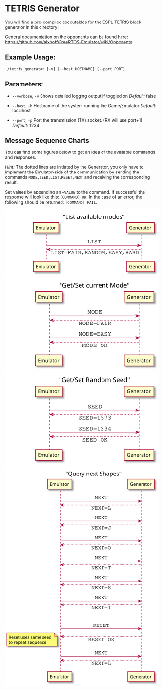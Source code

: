 # TETRIS Generator

You will find a pre-compiled executables for the ESPL TETRIS block generator in this directory:

General documentation on the opponents can be found here: https://github.com/alxhoff/FreeRTOS-Emulator/wiki/Opponents

## Example Usage:

```
./tetris_generator [-v] [--host HOSTNAME] [--port PORT]
```

## Parameters:

- `--verbose`, `-v`
Shows detailed logging output if toggled on
*Default:* false

- `--host`, `-h`
Hostname of the system running the Game/Emulator
*Default:* localhost

- `--port`, `-p`
Port the transmission (TX) socket. (RX will use port+1)
*Default:* 1234

## Message Sequence Charts

You can find some figures below to get an idea of the available commands and responses.

*Hint:* The dotted lines are initiated by the Generator, you only have to implement the Emulator-side of the communication by sending the commands `MODE,SEED,LIST,RESET,NEXT` and receiving the corresponding result.

Set values by appending an `=VALUE` to the command. If successful the response will look like this: `[COMMAND] OK`. In the case of an error, the following should be returned: `[COMMAND] FAIL`.

![LIST Command](./svg/tetris_generator_list.svg)
![MODE Command](./svg/tetris_generator_mode.svg)
![SEED Command](./svg/tetris_generator_seed.svg)
![NEXT/RESET Command](./svg/tetris_generator_next.svg)
